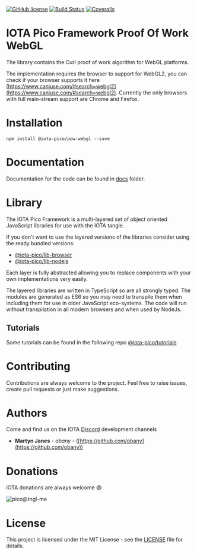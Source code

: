 [![GitHub license](https://img.shields.io/badge/license-MIT-blue.svg)](https://raw.githubusercontent.com/iota-pico/pow-webgl/master/LICENSE) [![Build Status](https://travis-ci.org/iota-pico/pow-webgl.svg?branch=master)](https://travis-ci.org/iota-pico/pow-webgl) 
[![Coveralls](https://img.shields.io/coveralls/iota-pico/pow-webgl.svg)](https://coveralls.io/github/iota-pico/pow-webgl)

# IOTA Pico Framework Proof Of Work WebGL

The library contains the Curl proof of work algorithm for WebGL platforms.

The implementation requires the browser to support for WebGL2, you can check if your browser supports it here [https://www.caniuse.com/#search=webgl2](https://www.caniuse.com/#search=webgl2). Currently the only browsers with full main-stream support are Chrome and Firefox.

# Installation

```shell
npm install @iota-pico/pow-webgl --save
```

# Documentation

Documentation for the code can be found in [docs](https://github.com/iota-pico/pow-webgl/blob/master/docs/README.md) folder.

# Library

The IOTA Pico Framework is a multi-layered set of object oriented JavaScript libraries for use with the IOTA tangle.

If you don't want to use the layered versions of the libraries consider using the  ready bundled versions:

* [@iota-pico/lib-browser](https://github.com/iota-pico/lib-browser)
* [@iota-pico/lib-nodejs](https://github.com/iota-pico/lib-nodejs)

Each layer is fully abstracted allowing you to replace components with your own implementations very easily.

The layered libraries are written in TypeScript so are all strongly typed. The modules are generated as ES6 so you may need to transpile them when including them for use in older JavaScript eco-systems. The code will run without transpilation in all modern browsers and when used by NodeJs.

## Tutorials

Some tutorials can be found in the following repo [@iota-pico/tutorials](https://github.com/iota-pico/tutorials)

# Contributing

Contributions are always welcome to the project. Feel free to raise issues, create pull requests or just make suggestions.

# Authors

Come and find us on the IOTA [Discord](https://discord.gg/JJysqe9) development channels

* **Martyn Janes** - *obany* - ([https://github.com/obany](https://github.com/obany))

# Donations

IOTA donations are always welcome :smile:

![pico@tngl-me](https://cdn.tngl.me/tngl-me/pico/qr.svg)

# License

This project is licensed under the MIT License - see the [LICENSE](https://github.com/iota-pico/pow-webgl/blob/master/LICENSE) file for details.
